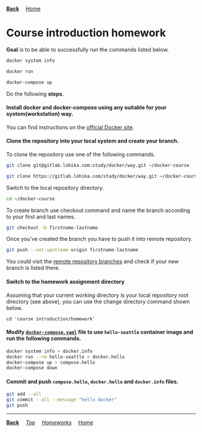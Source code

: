 **[Back](../README.md)**
&emsp;[Home](/README.md)

# Course introduction homework

**Goal** is to be able to successfully run the commands listed below.

```sh
docker system info
```
```sh
docker run
```
```sh
docker-compose up
```

Do the following **steps**.

#### Install docker and docker-compose using any suitable for your system(workstation) way.

You can find instructions on the [official Docker site](https://www.docker.com/get-started/).

#### Clone the repository into your local system and create your branch.

To clone the repository use one of the following commands.
```sh
git clone git@gitlab.lohika.com:study/docker/way.git ~/docker-course
```
```sh
git clone https://gitlab.lohika.com/study/docker/way.git ~/docker-course
```

Switch to the local repository directory.
```sh
cd ~/docker-course
```

To create branch use checkout command and name the branch according to your first and last names.
```sh
git checkout -b firstname-lastname
```

Once you've created the branch you have to push it into remote repository.
```sh
git push --set-upstream origin firstname-lastname
```

You could visit the [remote repository branches](https://gitlab.lohika.com/study/docker/way/-/branches) and check if your new branch is listed there.

#### Switch to the homework assignment directory

Assuming that your current working directory is your local repository root directory (see above), you can use the change directory command shown below.

```
cd 'course introduction/homework'
```

#### Modify [`docker-compose.yaml`](./docker-compose.yaml) file to use `hello-seattle` container image and run the following commands.

```sh
docker system info > docker.info
docker run --rm hello-seattle > docker.hello
docker-compose up > compose.hello
docker-compose down
```

#### Commit and push `compose.hello`, `docker.hello` and `docker.info` files.

```sh
git add --all
git commit --all --message "hello docker"
git push
```

---
**[Back](../README.md)**
&emsp;*[Top](./README.md)*
&emsp;*[Homeworks](/README.md#homeworks)*
&emsp;[Home](/README.md)
